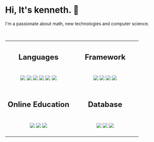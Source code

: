 
<h1 > Hi, It's kenneth. 👋 </h2>
<p>I'm a passionate about math, new technologies and computer science.</p>
<br>

<!-- table -->
<table align='center'>

  <!-- 1st row  -->
  <tr align='center'>
    <th>
      <h2>Languages</h2>
    </th>
    <th>
      <h2>Framework</h2>
    </th>
  </tr>

  <!-- 2nd row -->
  <tr>
    <!-- languages -->
    <td width='50%' align='center'>
      <br>
      <img src='https://img.shields.io/badge/PHP-777BB4?style=for-the-badge&logo=php&logoColor=white'>
      <img src='https://img.shields.io/badge/JavaScript-F7DF1E?style=for-the-badge&logo=javascript&logoColor=black'>
      <img src='https://img.shields.io/badge/Markdown-000000?style=for-the-badge&logo=markdown&logoColor=white'>
      <img src='https://img.shields.io/badge/Python-3776AB?style=for-the-badge&logo=python&logoColor=white'>
      <img src='https://img.shields.io/badge/MySQL-00000F?style=for-the-badge&logo=mysql&logoColor=white'>
      <img src='https://img.shields.io/badge/Shell_Script-121011?style=for-the-badge&logo=gnu-bash&logoColor=white'>
      <br>
      <br>
    </td>
    <!-- Framework -->
    <td  align='center'>
      <br>
      <img src='https://img.shields.io/badge/React-20232A?style=for-the-badge&logo=react&logoColor=61DAFB'>
      <img src='https://img.shields.io/badge/Wordpress-21759B?style=for-the-badge&logo=wordpress&logoColor=white'>
      <img src='https://img.shields.io/badge/Laravel-FF2D20?style=for-the-badge&logo=laravel&logoColor=white'>
      <img src='https://img.shields.io/badge/Node.js-43853D?style=for-the-badge&logo=node.js&logoColor=white'>
      <br>
      <br>
    </td>
  </tr>

  <!-- 3rd row  -->
  <tr align='center'>
    <td >
      <h2>Online Education</h2>
    </td>
    <td>
      <h2>Database</h2>
    </td>
  </tr>

  <!-- 4th row  -->
 <tr>
    <!-- languages -->
    <td width='50%' align='center'>
      <br>
      <img src='https://img.shields.io/badge/MDN_Web_Docs-black?style=for-the-badge&logo=mdnwebdocs&logoColor=white'>
      <img src='https://img.shields.io/badge/Udemy-EC5252?style=for-the-badge&logo=Udemy&logoColor=white'>
      <img src='https://img.shields.io/badge/scrimba-2B283A?style=for-the-badge&logo=scrimba&logoColor=white'>
      <br>
      <br>
    </td>
    <!-- Framework -->
    <td  align='center'>
      <br>
      <img src='https://img.shields.io/badge/MySQL-00000F?style=for-the-badge&logo=mysql&logoColor=white'>
      <img src='https://img.shields.io/badge/MongoDB-4EA94B?style=for-the-badge&logo=mongodb&logoColor=white'>
      <img src='https://img.shields.io/badge/MariaDB-003545?style=for-the-badge&logo=mariadb&logoColor=white'>
      <br>
      <br>
    </td>
  </tr>




</table>


